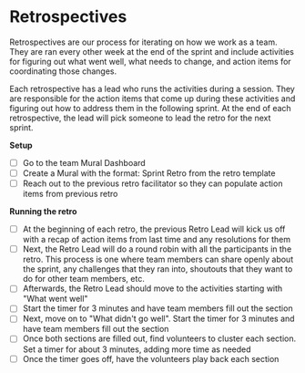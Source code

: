 # Retrospectives

Retrospectives are our process for iterating on how we work as a team. They are
ran every other week at the end of the sprint and include activities for
figuring out what went well, what needs to change, and action items for
coordinating those changes.

Each retrospective has a lead who runs the activities during a session. They are
responsible for the action items that come up during these activities and
figuring out how to address them in the following sprint. At the end of each
retrospective, the lead will pick someone to lead the retro for the next sprint.

**Setup**

- [ ] Go to the team Mural Dashboard
- [ ] Create a Mural with the format: <Year> Sprint <Number> Retro from the
      retro template
- [ ] Reach out to the previous retro facilitator so they can populate action
      items from previous retro

**Running the retro**

- [ ] At the beginning of each retro, the previous Retro Lead will kick us off
      with a recap of action items from last time and any resolutions for them
- [ ] Next, the Retro Lead will do a round robin with all the participants in
      the retro. This process is one where team members can share openly about
      the sprint, any challenges that they ran into, shoutouts that they want to
      do for other team members, etc.
- [ ] Afterwards, the Retro Lead should move to the activities starting with
      "What went well"
- [ ] Start the timer for 3 minutes and have team members fill out the section
- [ ] Next, move on to "What didn't go well". Start the timer for 3 minutes and
      have team members fill out the section
- [ ] Once both sections are filled out, find volunteers to cluster each
      section. Set a timer for about 3 minutes, adding more time as needed
- [ ] Once the timer goes off, have the volunteers play back each section
